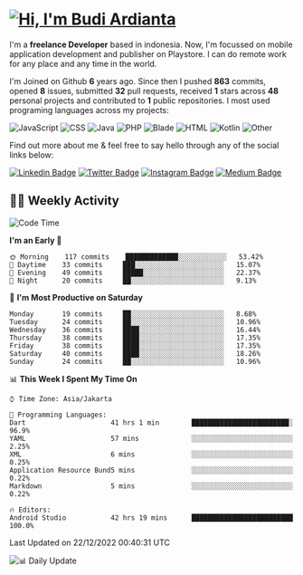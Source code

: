 # [![Hi, I'm Budi Ardianta](https://readme-typing-svg.herokuapp.com?size=24&vCenter=true&lines=%F0%9F%91%8B+Hi%2C+I'm+Budi+Ardianta+;%F0%9F%92%BB+Android+And+Web+Developer+)](https://git.io/typing-svg)

I'm a **freelance Developer** based in indonesia. Now, I'm focussed on mobile application development and publisher on Playstore. I can do remote work for any place and any time in the world.

I'm Joined on Github **6** years ago. Since then I pushed **863** commits, opened **8** issues, submitted **32** pull requests, received **1** stars across **48** personal projects and contributed to **1** public repositories.
I most used programing languages across my projects:

![JavaScript](https://img.shields.io/badge/-JavaScript-%23f1e05a?style=flat&logo=JavaScript&logoColor=white)
![CSS](https://img.shields.io/badge/-CSS-%23563d7c?style=flat&logo=CSS&logoColor=white)
![Java](https://img.shields.io/badge/-Java-%23b07219?style=flat&logo=Java&logoColor=white)
![PHP](https://img.shields.io/badge/-PHP-%234F5D95?style=flat&logo=PHP&logoColor=white)
![Blade](https://img.shields.io/badge/-Blade-%23f7523f?style=flat&logo=Blade&logoColor=white)
![HTML](https://img.shields.io/badge/-HTML-%23e34c26?style=flat&logo=HTML&logoColor=white)
![Kotlin](https://img.shields.io/badge/-Kotlin-%23A97BFF?style=flat&logo=Kotlin&logoColor=white)
![Other](https://img.shields.io/badge/-Other-%23ededed?style=flat&logo=Other&logoColor=white)

Find out more about me & feel free to say hello through any of the social links below:

[![Linkedin Badge](https://img.shields.io/badge/-budiardianata-blue?style=flat&logo=Linkedin&logoColor=white&link=https://www.linkedin.com/in/budiardianata/)](https://www.linkedin.com/in/budiardianata/)
[![Twitter Badge](https://img.shields.io/badge/-budiardianata-%231DA1F2.svg?style=flat&logo=twitter&logoColor=white&link=https://www.twitter.com/budiardianata)](https://www.linkedin.com/in/budiardianata/)
[![Instagram Badge](https://img.shields.io/badge/-budiardianata-purple?style=flat&logo=instagram&logoColor=white&link=https://instagram.com/budiardianata/)](https://instagram.com/budiardianata)
[![Medium Badge](https://img.shields.io/badge/-@budiardianata-%2312100E.svg?style=flat&logo=Medium&logoColor=white&link=https://medium.com/@budiardianata/)](https://medium.com/@budiardianata)

## 👨‍💻 Weekly Activity
<!--START_SECTION:waka-->
![Code Time](http://img.shields.io/badge/Code%20Time-1%2C308%20hrs%2030%20mins-blue)

**I'm an Early 🐤** 

```text
🌞 Morning    117 commits    █████████████░░░░░░░░░░░░   53.42% 
🌆 Daytime    33 commits     ███░░░░░░░░░░░░░░░░░░░░░░   15.07% 
🌃 Evening    49 commits     █████░░░░░░░░░░░░░░░░░░░░   22.37% 
🌙 Night      20 commits     ██░░░░░░░░░░░░░░░░░░░░░░░   9.13%

```
📅 **I'm Most Productive on Saturday** 

```text
Monday       19 commits     ██░░░░░░░░░░░░░░░░░░░░░░░   8.68% 
Tuesday      24 commits     ██░░░░░░░░░░░░░░░░░░░░░░░   10.96% 
Wednesday    36 commits     ████░░░░░░░░░░░░░░░░░░░░░   16.44% 
Thursday     38 commits     ████░░░░░░░░░░░░░░░░░░░░░   17.35% 
Friday       38 commits     ████░░░░░░░░░░░░░░░░░░░░░   17.35% 
Saturday     40 commits     ████░░░░░░░░░░░░░░░░░░░░░   18.26% 
Sunday       24 commits     ██░░░░░░░░░░░░░░░░░░░░░░░   10.96%

```


📊 **This Week I Spent My Time On** 

```text
⌚︎ Time Zone: Asia/Jakarta

💬 Programming Languages: 
Dart                     41 hrs 1 min        ████████████████████████░   96.9% 
YAML                     57 mins             ░░░░░░░░░░░░░░░░░░░░░░░░░   2.25% 
XML                      6 mins              ░░░░░░░░░░░░░░░░░░░░░░░░░   0.25% 
Application Resource Bund5 mins              ░░░░░░░░░░░░░░░░░░░░░░░░░   0.22% 
Markdown                 5 mins              ░░░░░░░░░░░░░░░░░░░░░░░░░   0.22%

🔥 Editors: 
Android Studio           42 hrs 19 mins      █████████████████████████   100.0%

```


 Last Updated on 22/12/2022 00:40:31 UTC
<!--END_SECTION:waka-->

![📊 Daily Update](https://github.com/budiardianata/budiardianata/actions/workflows/update-activity.yml/badge.svg)
